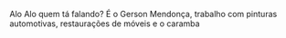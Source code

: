 Alo Alo quem tá falando? É o Gerson Mendonça, trabalho com pinturas automotivas, restaurações de móveis e o caramba
